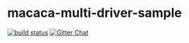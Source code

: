 # macaca-multi-driver-sample

[![build status][travis-image-0]][travis-url-0] [![Gitter Chat][gitter-image]][gitter-url]

[gitter-image]: https://img.shields.io/badge/GITTER-join%20chat-green.svg?style=flat-square
[gitter-url]: https://gitter.im/alibaba/macaca

[travis-image-0]: https://img.shields.io/travis/xudafeng/macaca-multi-driver-sample.svg?style=flat-square
[travis-url-0]: https://travis-ci.org/xudafeng/macaca-multi-driver-sample
